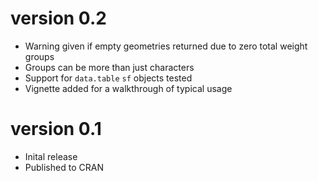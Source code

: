# version 0.2

* Warning given if empty geometries returned due to zero total weight groups
* Groups can be more than just characters
* Support for `data.table` `sf` objects tested
* Vignette added for a walkthrough of typical usage 

# version 0.1

* Inital release
* Published to CRAN
